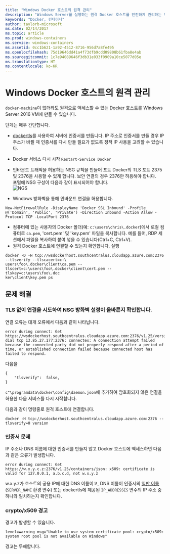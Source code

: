 ```yaml
---
title: "Windows Docker 호스트의 원격 관리"
description: "Windows Server를 실행하는 원격 Docker 호스트를 안전하게 관리하는 방법"
keywords: "Docker, 컨테이너"
author: taylorb-microsoft
ms.date: 02/14/2017
ms.topic: article
ms.prod: windows-containers
ms.service: windows-containers
ms.assetid: 0cc1b621-1a92-4512-8716-956d7a8fe495
ms.openlocfilehash: 75d19646dd41a4f73dfb9cdd09808b61fba8e4ab
ms.sourcegitcommit: 1c7e94089646f3db31e033f0909a10ce5077d05e
ms.translationtype: HT
ms.contentlocale: ko-KR
---
```

# <a name="remote-management-of-a-windows-docker-host"></a>Windows Docker 호스트의 원격 관리

`docker-machine`이 없더라도 원격으로 액세스할 수 있는 Docker 호스트를 Windows Server 2016 VM에 만들 수 있습니다.

단계는 매우 간단합니다.

* [dockertls](https://hub.docker.com/r/stefanscherer/dockertls-windows/)를 사용하여 서버에 인증서를 만듭니다. IP 주소로 인증서를 만들 경우 IP 주소가 바뀔 때 인증서를 다시 만들 필요가 없도록 정적 IP 사용을 고려할 수 있습니다.

* Docker 서비스 다시 시작 `Restart-Service Docker`
* 인바운드 트래픽을 허용하는 NSG 규칙을 만들어 포트 Docker의 TLS 포트 2375 및 2376을 사용할 수 있게 합니다. 보안 연결의 경우 2376만 허용해야 합니다.  
  포털에 NSG 구성이 다음과 같이 표시되어야 합니다.  
  ![NGS](media/nsg.png)  
  
* Windows 방화벽을 통해 인바운드 연결을 허용합니다. 
```
New-NetFirewallRule -DisplayName 'Docker SSL Inbound' -Profile @('Domain', 'Public', 'Private') -Direction Inbound -Action Allow -Protocol TCP -LocalPort 2376
```
* 컴퓨터에 있는 사용자의 Docker 폴더(예: `c:\users\chris\.docker`)에서 로컬 컴퓨터로 `ca.pem`, 'cert.pem' 및 'key.pem' 파일을 복사합니다. 예를 들어, RDP 세션에서 파일을 복사하여 붙여 넣을 수 있습니다(Ctrl+C, Ctrl+V). 
* 원격 Docker 호스트에 연결할 수 있는지 확인합니다. 실행
```
docker -D -H tcp://wsdockerhost.southcentralus.cloudapp.azure.com:2376 --tlsverify --tlscacert=c:\
users\foo\.docker\client\ca.pem --tlscert=c:\users\foo\.docker\client\cert.pem --tlskey=c:\users\foo\.doc
ker\client\key.pem ps
```


## <a name="troubleshooting"></a>문제 해결
### <a name="try-connecting-without-tls-to-determine-your-nsg-firewall-settings-are-correct"></a>TLS 없이 연결을 시도하여 NSG 방화벽 설정이 올바른지 확인합니다.
연결 오류는 대개 오류에서 다음과 같이 나타납니다.
```
error during connect: Get https://wsdockerhost.southcentralus.cloudapp.azure.com:2376/v1.25/version: dial tcp 13.85.27.177:2376: connectex: A connection attempt failed because the connected party did not properly respond after a period of time, or established connection failed because connected host has failed to respond.
```

다음을 
```
{
    "tlsverify":  false,
}
```
`c"\programdata\docker\config\daemon.json`에 추가하여 암호화되지 않은 연결을 허용한 다음 서비스를 다시 시작합니다.

다음과 같이 명령줄로 원격 호스트에 연결합니다.
```
docker -H tcp://wsdockerhost.southcentralus.cloudapp.azure.com:2376 --tlsverify=0 version
```

### <a name="cert-problems"></a>인증서 문제
IP 주소나 DNS 이름에 대한 인증서를 만들지 않고 Docker 호스트에 액세스하면 다음과 같은 오류가 발생합니다.
```
error during connect: Get https://w.x.y.c.z:2376/v1.25/containers/json: x509: certificate is valid for 127.0.0.1, a.b.c.d, not w.x.y.z
```
w.x.y.z가 호스트의 공용 IP에 대한 DNS 이름이고, DNS 이름이 인증서의 [일반 이름](https://www.ssl.com/faqs/common-name/)(`SERVER_NAME` 환경 변수) 또는 dockertls에 제공된 `IP_ADDRESSES` 변수의 IP 주소 중 하나와 일치하는지 확인합니다.

### <a name="cryptox509-warning"></a>crypto/x509 경고
경고가 발생할 수 있습니다. 
```
level=warning msg="Unable to use system certificate pool: crypto/x509: system root pool is not available on Windows"
```
경고는 무해합니다.
